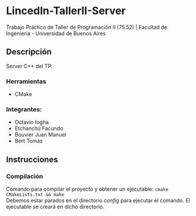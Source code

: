 # LincedIn-TallerII-Server
Trabajo Práctico de Taller de Programación II (75.52) | Facultad de Ingeniería - Universidad de Buenos Aires

## Descripción
Server C++ del TP.

### Herramientas
  - CMake

### Integrantes:
  - Octavio Iogha
  - Etchanchú Facundo
  - Bouvier Juan Manuel
  - Bert Tomás

## Instrucciones

### Compilación
Comando para compilar el proyecto y obtener un ejecutable: `cmake CMakeLists.txt && make`<br />
Debemos estar parados en el directorio _config_ para ejecutar el comando. El ejecutable se creará en dicho directorio.
